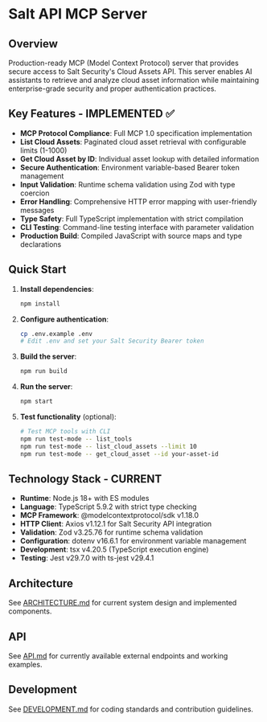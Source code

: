 # Salt API MCP Server

## Overview
Production-ready MCP (Model Context Protocol) server that provides secure access to Salt Security's Cloud Assets API. This server enables AI assistants to retrieve and analyze cloud asset information while maintaining enterprise-grade security and proper authentication practices.

## Key Features - IMPLEMENTED ✅
- **MCP Protocol Compliance**: Full MCP 1.0 specification implementation
- **List Cloud Assets**: Paginated cloud asset retrieval with configurable limits (1-1000)
- **Get Cloud Asset by ID**: Individual asset lookup with detailed information
- **Secure Authentication**: Environment variable-based Bearer token management
- **Input Validation**: Runtime schema validation using Zod with type coercion
- **Error Handling**: Comprehensive HTTP error mapping with user-friendly messages
- **Type Safety**: Full TypeScript implementation with strict compilation
- **CLI Testing**: Command-line testing interface with parameter validation
- **Production Build**: Compiled JavaScript with source maps and type declarations

## Quick Start
1. **Install dependencies**:
   ```bash
   npm install
   ```

2. **Configure authentication**:
   ```bash
   cp .env.example .env
   # Edit .env and set your Salt Security Bearer token
   ```

3. **Build the server**:
   ```bash
   npm run build
   ```

4. **Run the server**:
   ```bash
   npm start
   ```

5. **Test functionality** (optional):
   ```bash
   # Test MCP tools with CLI
   npm run test-mode -- list_tools
   npm run test-mode -- list_cloud_assets --limit 10
   npm run test-mode -- get_cloud_asset --id your-asset-id
   ```

## Technology Stack - CURRENT
- **Runtime**: Node.js 18+ with ES modules
- **Language**: TypeScript 5.9.2 with strict type checking
- **MCP Framework**: @modelcontextprotocol/sdk v1.18.0
- **HTTP Client**: Axios v1.12.1 for Salt Security API integration
- **Validation**: Zod v3.25.76 for runtime schema validation
- **Configuration**: dotenv v16.6.1 for environment variable management
- **Development**: tsx v4.20.5 (TypeScript execution engine)
- **Testing**: Jest v29.7.0 with ts-jest v29.4.1

## Architecture
See [ARCHITECTURE.md](ARCHITECTURE.md) for current system design and implemented components.

## API
See [API.md](API.md) for currently available external endpoints and working examples.

## Development
See [DEVELOPMENT.md](DEVELOPMENT.md) for coding standards and contribution guidelines.